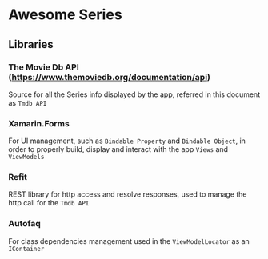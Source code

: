 # Awesome Series

## Libraries

### The Movie Db API (https://www.themoviedb.org/documentation/api)
Source for all the Series info displayed by the app, referred in this document as `Tmdb API`

### Xamarin.Forms
For UI management, such as `Bindable Property` and `Bindable Object`, in order to properly build, display and interact with the app `Views` and `ViewModels`

### Refit
REST library for http access and resolve responses, used to manage the http call for the `Tmdb API`

### Autofaq
For class dependencies management used in the `ViewModelLocator` as an `IContainer`
